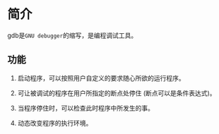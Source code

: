 # 简介

gdb是`GNU debugger`的缩写，是编程调试工具。

## 功能

1. 启动程序，可以按照用户自定义的要求随心所欲的运行程序。

2. 可让被调试的程序在用户所指定的断点处停住 (断点可以是条件表达式)。

3. 当程序停住时，可以检查此时程序中所发生的事。

4. 动态改变程序的执行环境。
